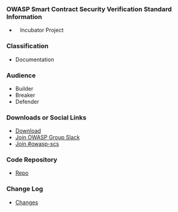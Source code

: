 ### OWASP Smart Contract Security Verification Standard Information

* <i class="fas fa-egg" style="font-size: 1.2em; color:#3468AC;"></i><span style="font-size:1.0em;padding-left:12px;">Incubator Project</span>

### Classification

* <i class="fas fa-book" style="color:#233e81;"></i> Documentation

### Audience

* <i class="fas fa-toolbox" style="color:#233e81;"></i> Builder
* <i class="fas fa-hammer" style="color:#233e81;"></i> Breaker
* <i class="fas fa-shield-alt" style="color:#233e81;"></i> Defender

### Downloads or Social Links

* [Download](https://github.com/OWASP/owasp-scsvs/releases/tag/v0.0.1)
* [Join OWASP Group Slack](https://owasp.org/slack/invite)
* [Join #owasp-scs](https://owasp.slack.com/archives/C07MNDE6TPZ)


### Code Repository

* [Repo](https://github.com/OWASP/owasp-scsvs)

### Change Log

* [Changes](https://github.com/OWASP/owasp-scsvs/releases/tag/v0.0.1)
